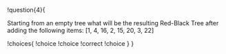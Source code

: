 !question{4}{

Starting from an empty tree what will be the resulting Red-Black Tree after adding the following items: [1, 4, 16, 2, 15, 20, 3, 22]

!choices{
 !choice
 !choice
 !correct
 !choice
}
}
